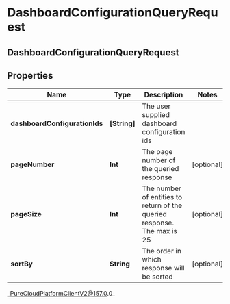 # DashboardConfigurationQueryRequest

## DashboardConfigurationQueryRequest

## Properties

|Name | Type | Description | Notes|
|------------ | ------------- | ------------- | -------------|
| **dashboardConfigurationIds** | **[String]** | The user supplied dashboard configuration ids | |
| **pageNumber** | **Int** | The page number of the queried response | [optional] |
| **pageSize** | **Int** | The number of entities to return of the queried response. The max is 25 | [optional] |
| **sortBy** | **String** | The order in which response will be sorted | [optional] |



_PureCloudPlatformClientV2@157.0.0_
